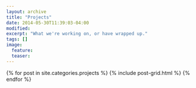 ```yaml
---
layout: archive
title: "Projects"
date: 2014-05-30T11:39:03-04:00
modified:
excerpt: "What we're working on, or have wrapped up."
tags: []
image:
  feature:
  teaser:
---
```


<div class="tiles">
{% for post in site.categories.projects %}
  {% include post-grid.html %}
{% endfor %}
</div><!-- /.tiles -->